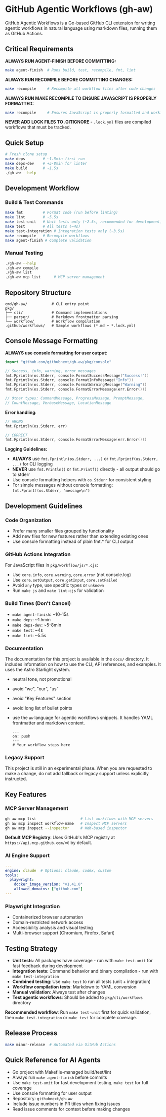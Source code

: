 # GitHub Agentic Workflows (gh-aw)

GitHub Agentic Workflows is a Go-based GitHub CLI extension for writing agentic workflows in natural language using markdown files, running them as GitHub Actions.

## Critical Requirements

**ALWAYS RUN AGENT-FINISH BEFORE COMMITTING:**
```bash
make agent-finish  # Runs build, test, recompile, fmt, lint
```

**ALWAYS RUN RECOMPILE BEFORE COMMITTING CHANGES:**
```bash
make recompile     # Recompile all workflow files after code changes
```

**ALWAYS RUN MAKE RECOMPILE TO ENSURE JAVASCRIPT IS PROPERLY FORMATTED:**
```bash
make recompile     # Ensures JavaScript is properly formatted and workflows are compiled
```

**NEVER ADD LOCK FILES TO .GITIGNORE** - `.lock.yml` files are compiled workflows that must be tracked.

## Quick Setup

```bash
# Fresh clone setup
make deps        # ~1.5min first run  
make deps-dev    # +5-8min for linter
make build       # ~1.5s
./gh-aw --help
```

## Development Workflow

### Build & Test Commands
```bash
make fmt         # Format code (run before linting)
make lint        # ~5.5s
make test-unit   # Unit tests only (~2.5s, recommended for development)
make test        # All tests (~4s)
make test-integration # Integration tests only (~3.5s)
make recompile   # Recompile workflows
make agent-finish # Complete validation
```

### Manual Testing
```bash
./gh-aw --help
./gh-aw compile
./gh-aw list
./gh-aw mcp list      # MCP server management
```

## Repository Structure

```
cmd/gh-aw/           # CLI entry point
pkg/
├── cli/             # Command implementations  
├── parser/          # Markdown frontmatter parsing
└── workflow/        # Workflow compilation
.github/workflows/   # Sample workflows (*.md + *.lock.yml)
```

## Console Message Formatting

**ALWAYS use console formatting for user output:**

```go
import "github.com/githubnext/gh-aw/pkg/console"

// Success, info, warning, error messages
fmt.Fprintln(os.Stderr, console.FormatSuccessMessage("Success!"))
fmt.Fprintln(os.Stderr, console.FormatInfoMessage("Info"))
fmt.Fprintln(os.Stderr, console.FormatWarningMessage("Warning"))
fmt.Fprintln(os.Stderr, console.FormatErrorMessage(err.Error()))

// Other types: CommandMessage, ProgressMessage, PromptMessage, 
// CountMessage, VerboseMessage, LocationMessage
```

**Error handling:**
```go
// WRONG
fmt.Fprintln(os.Stderr, err)

// CORRECT  
fmt.Fprintln(os.Stderr, console.FormatErrorMessage(err.Error()))
```

**Logging Guidelines:**
- **ALWAYS** use `fmt.Fprintln(os.Stderr, ...)` or `fmt.Fprintf(os.Stderr, ...)` for CLI logging
- **NEVER** use `fmt.Println()` or `fmt.Printf()` directly - all output should go to stderr
- Use console formatting helpers with `os.Stderr` for consistent styling
- For simple messages without console formatting: `fmt.Fprintf(os.Stderr, "message\n")`

## Development Guidelines

### Code Organization
- Prefer many smaller files grouped by functionality
- Add new files for new features rather than extending existing ones
- Use console formatting instead of plain fmt.* for CLI output

### GitHub Actions Integration  
For JavaScript files in `pkg/workflow/js/*.cjs`:
- Use `core.info`, `core.warning`, `core.error` (not console.log)
- Use `core.setOutput`, `core.getInput`, `core.setFailed`
- Avoid `any` type, use specific types or `unknown`
- Run `make js` and `make lint-cjs` for validation

### Build Times (Don't Cancel)
- `make agent-finish`: ~10-15s
- `make deps`: ~1.5min  
- `make deps-dev`: ~5-8min
- `make test`: ~4s
- `make lint`: ~5.5s

### Documentation

The documentation for this project is available in the `docs/` directory. It includes information on how to use the CLI, API references, and examples.
It uses the Astro Starlight system.

- neutral tone, not promotional
- avoid "we", "our", "us"
- avoid "Key Features" section
- avoid long list of bullet points
- use the `aw` language for agentic workflows snippets. It handles YAML frontmatter and markdown content.

    ```aw
    ---
    on: push
    ---
    # Your workflow steps here
    ```

### Legacy Support

This project is still in an experimental phase. When you are requested to make a change, do not add fallback or legacy support unless explicitly instructed.

## Key Features

### MCP Server Management
```bash
gh aw mcp list                    # List workflows with MCP servers
gh aw mcp inspect workflow-name   # Inspect MCP servers
gh aw mcp inspect --inspector     # Web-based inspector
```

**Default MCP Registry**: Uses GitHub's MCP registry at `https://api.mcp.github.com/v0` by default.

### AI Engine Support
```yaml
---
engine: claude  # Options: claude, codex, custom
tools:
  playwright:
    docker_image_version: "v1.41.0"
    allowed_domains: ["github.com"]
---
```

### Playwright Integration
- Containerized browser automation
- Domain-restricted network access
- Accessibility analysis and visual testing
- Multi-browser support (Chromium, Firefox, Safari)

## Testing Strategy
- **Unit tests**: All packages have coverage - run with `make test-unit` for fast feedback during development
- **Integration tests**: Command behavior and binary compilation - run with `make test-integration`
- **Combined testing**: Use `make test` to run all tests (unit + integration) 
- **Workflow compilation tests**: Markdown to YAML conversion
- **Manual validation**: Always test after changes
- **Test agentic workflows**: Should be added to `pkg/cli/workflows` directory

**Recommended workflow**: Run `make test-unit` first for quick validation, then `make test-integration` or `make test` for complete coverage.

## Release Process
```bash
make minor-release  # Automated via GitHub Actions
```

## Quick Reference for AI Agents
- Go project with Makefile-managed build/test/lint
- Always run `make agent-finish` before commits
- Use `make test-unit` for fast development testing, `make test` for full coverage
- Use console formatting for user output
- Repository: `githubnext/gh-aw`
- Include issue numbers in PR titles when fixing issues
- Read issue comments for context before making changes